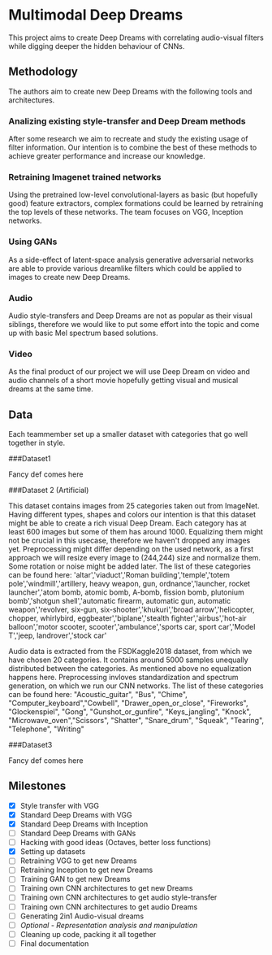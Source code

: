 # Multimodal Deep Dreams

This project aims to create Deep Dreams with correlating audio-visual filters while digging deeper the hidden behaviour of CNNs.

## Methodology

The authors aim to create new Deep Dreams with the following tools and architectures.

### Analizing existing style-transfer and Deep Dream methods

After some research we aim to recreate and study the existing usage of filter information. Our intention is to combine the best
of these methods to achieve greater performance and increase our knowledge.

### Retraining Imagenet trained networks

Using the pretrained low-level convolutional-layers as basic (but hopefully good) feature extractors, complex formations could be
learned by retraining the top levels of these networks. The team focuses on VGG, Inception networks.

### Using GANs

As a side-effect of latent-space analysis generative adversarial networks are able to provide various dreamlike filters which
could be applied to images to create new Deep Dreams.

### Audio

Audio style-transfers and Deep Dreams are not as popular as their visual siblings, therefore we would like to put some effort
into the topic and come up with basic Mel spectrum based solutions.

### Video

As the final product of our project we will use Deep Dream on video and audio channels of a short movie hopefully getting
visual and musical dreams at the same time.

## Data

Each teammember set up a smaller dataset with categories that go well together in style.

###Dataset1

Fancy def comes here

###Dataset 2 (Artificial)

This dataset contains images from 25 categories taken out from ImageNet. Having different types, shapes and colors our intention is that this dataset might be able to create a rich visual Deep Dream. 
Each category has at least 600 images but some of them has around 1000. Equalizing them might not be crucial in this usecase, therefore we haven't dropped any images yet. Preprocessing might differ depending on the used network, as a first approach we will resize every image to (244,244) size and normalize them. Some rotation or noise might be added later.
The list of these categories can be found here:
'altar','viaduct','Roman building','temple','totem pole','windmill','artillery, heavy weapon, gun, ordnance','launcher, rocket launcher','atom bomb, atomic bomb, A-bomb, fission bomb, plutonium bomb','shotgun shell','automatic firearm, automatic gun, automatic weapon','revolver, six-gun, six-shooter','khukuri','broad arrow','helicopter, chopper, whirlybird, eggbeater','biplane','stealth fighter','airbus','hot-air balloon','motor scooter, scooter','ambulance','sports car, sport car','Model T','jeep, landrover','stock car'

Audio data is extracted from the FSDKaggle2018 dataset, from which we have chosen 20 categories. It contains around 5000 samples unequally distributed between the categories. As mentioned above no equalization happens here. Preprocessing invloves standardization and spectrum generation, on which we run our CNN networks.
The list of these categories can be found here:
"Acoustic_guitar", "Bus", "Chime", "Computer_keyboard","Cowbell", "Drawer_open_or_close", "Fireworks", "Glockenspiel", "Gong", "Gunshot_or_gunfire", "Keys_jangling", "Knock", "Microwave_oven","Scissors", "Shatter", "Snare_drum", "Squeak", "Tearing", "Telephone", "Writing"


###Dataset3

Fancy def comes here

## Milestones

- [x] Style transfer with VGG
- [x] Standard Deep Dreams with VGG
- [x] Standard Deep Dreams with Inception
- [ ] Standard Deep Dreams with GANs
- [ ] Hacking with good ideas (Octaves, better loss functions)
- [x] Setting up datasets
- [ ] Retraining VGG to get new Dreams
- [ ] Retraining Inception to get new Dreams
- [ ] Training GAN to get new Dreams
- [ ] Training own CNN architectures to get new Dreams
- [ ] Training own CNN architectures to get audio style-transfer
- [ ] Training own CNN architectures to get audio Dreams
- [ ] Generating 2in1 Audio-visual dreams
- [ ] *Optional - Representation analysis and manipulation*
- [ ] Cleaning up code, packing it all together
- [ ] Final documentation

<!--
## Authors
* **Name1** - *Worked on.....* - [gitname](https://github.com/gitname)
* **Name2** - *Worked on.....* - [gitname](https://github.com/gitname)
* **Name3** - *Worked on.....* - [gitname](https://github.com/gitname)
!-->
